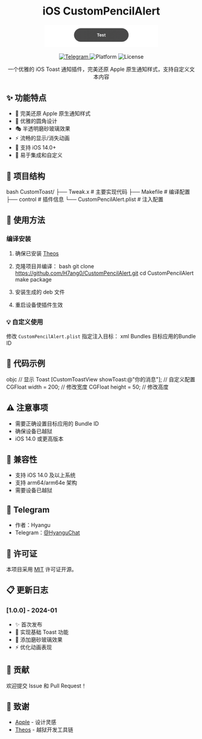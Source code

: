 <h1 align="center">iOS CustomPencilAlert</h1>

<p align="center">
  <img src="preview.jpg" width="300" alt="Preview">
</p>

<p align="center">
  <a href="https://t.me/HyanguChat">
    <img src="https://img.shields.io/badge/Telegram-HyanguChat-blue.svg?logo=telegram" alt="Telegram">
  </a>
  <img src="https://img.shields.io/badge/Platform-iOS%2014.0%2B-lightgrey" alt="Platform">
  <img src="https://img.shields.io/badge/License-MIT-green.svg" alt="License">
</p>

<p align="center">
  一个优雅的 iOS Toast 通知插件，完美还原 Apple 原生通知样式，支持自定义文本内容
</p>

## ✨ 功能特点

- 🎨 完美还原 Apple 原生通知样式
- 🌟 优雅的圆角设计
- 🎭 半透明磨砂玻璃效果
- ⚡️ 流畅的显示/消失动画
- 📱 支持 iOS 14.0+
- 🔧 易于集成和自定义

## 📂 项目结构

bash
CustomToast/
├── Tweak.x # 主要实现代码
├── Makefile # 编译配置
├── control # 插件信息
└── CustomPencilAlert.plist # 注入配置

## 🚀 使用方法

### 编译安装

1. 确保已安装 [Theos](https://theos.dev/)
2. 克隆项目并编译：
bash
git clone https://github.com/H7ang0/CustomPencilAlert.git
cd CustomPencilAlert
make package

3. 安装生成的 deb 文件
4. 重启设备使插件生效

### 💡 自定义使用

修改 `CustomPencilAlert.plist` 指定注入目标：
xml
<key>Bundles</key>
<array>
<string>目标应用的Bundle ID</string>
</array>
## 📝 代码示例
objc
// 显示 Toast
[CustomToastView showToast:@"你的消息"];
// 自定义配置
CGFloat width = 200; // 修改宽度
CGFloat height = 50; // 修改高度

## ⚠️ 注意事项

- 需要正确设置目标应用的 Bundle ID
- 确保设备已越狱
- iOS 14.0 或更高版本

## 📱 兼容性

- 支持 iOS 14.0 及以上系统
- 支持 arm64/arm64e 架构
- 需要设备已越狱

## 💬 Telegram

- 作者：Hyangu
- Telegram：[@HyanguChat](https://t.me/HyanguChat)

## 📄 许可证

本项目采用 [MIT](LICENSE) 许可证开源。

## 📋 更新日志

### [1.0.0] - 2024-01
- ✨ 首次发布
- 🎨 实现基础 Toast 功能
- 🌟 添加磨砂玻璃效果
- ⚡️ 优化动画表现

## 🤝 贡献

欢迎提交 Issue 和 Pull Request！

## 🙏 致谢

- [Apple](https://www.apple.com) - 设计灵感
- [Theos](https://theos.dev/) - 越狱开发工具链
